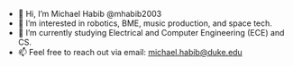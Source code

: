 - 👋 Hi, I’m Michael Habib @mhabib2003
 - 👀 I’m interested in robotics, BME, music production, and space tech.
 - 🌱 I’m currently studying Electrical and Computer Engineering (ECE) and CS.
 - 📫 Feel free to reach out via email: michael.habib@duke.edu
<!---
mhabib2003/mhabib2003 is a ✨ special ✨ repository because its `README.md` (this file) appears on your GitHub profile.
You can click the Preview link to take a look at your changes.
--->
